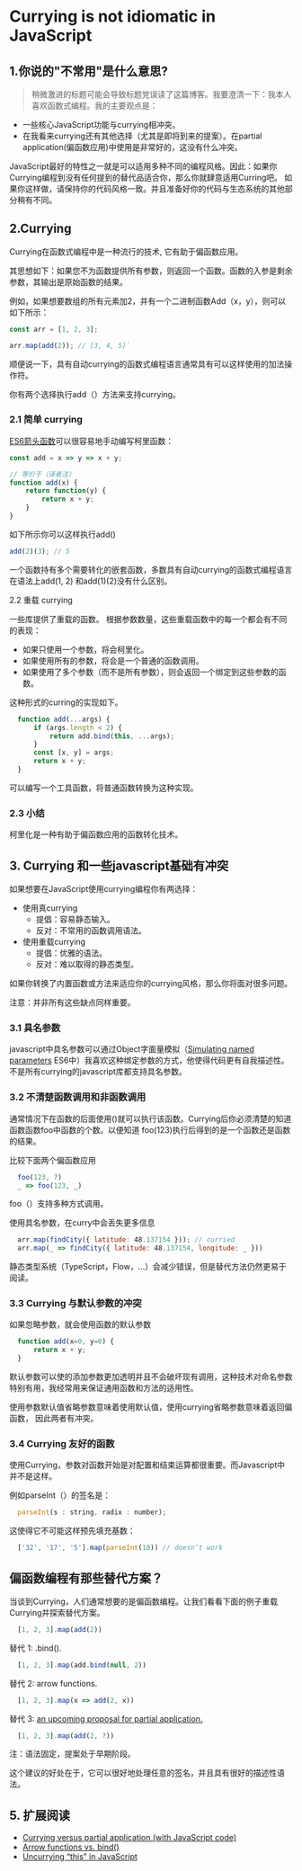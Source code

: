 # Currying is not idiomatic in JavaScript

## 1.你说的"不常用"是什么意思?

> 稍微激进的标题可能会导致标题党误读了这篇博客。我要澄清一下：我本人喜欢函数式编程。我的主要观点是：

 - 一些核心JavaScript功能与currying相冲突。
 - 在我看来currying还有其他选择（尤其是即将到来的提案）。在partial application(偏函数应用)中使用是非常好的，这没有什么冲突。
 
 JavaScript最好的特性之一就是可以适用多种不同的编程风格。因此：如果你Currying编程到没有任何提到的替代品适合你，那么你就肆意适用Curring吧。 如果你这样做，请保持你的代码风格一致。并且准备好你的代码与生态系统的其他部分稍有不同。

## 2.Currying

 Currying在函数式编程中是一种流行的技术, 它有助于偏函数应用。
 
 其思想如下：如果您不为函数提供所有参数，则返回一个函数。函数的入参是剩余参数，其输出是原始函数的结果。
 
 例如，如果想要数组的所有元素加2，并有一个二进制函数Add（x，y），则可以如下所示：

```javascript
const arr = [1, 2, 3];

arr.map(add(2)); // [3, 4, 5]`
```

 顺便说一下，具有自动currying的函数式编程语言通常具有可以这样使用的加法操作符。

 你有两个选择执行add（）方法来支持currying。

### 2.1 简单 currying  
      
 [ES6箭头函数](http://exploringjs.com/es6/ch_arrow-functions.html)可以很容易地手动编写柯里函数：
 
```javascript
const add = x => y => x + y;

// 等价于（译者注）
function add(x) { 
    return function(y) {
        return x + y;
    }
}
```
 如下所示你可以这样执行add()

```javascript
add(2)(3); // 5
```
 一个函数持有多个需要转化的嵌套函数，多数具有自动currying的函数式编程语言在语法上add(1, 2) 和add(1)(2)没有什么区别。

2.2 重载 currying
  
  一些库提供了重载的函数。 根据参数数量，这些重载函数中的每一个都会有不同的表现：
  
  - 如果只使用一个参数，将会柯里化。
  - 如果使用所有的参数，将会是一个普通的函数调用。
  - 如果使用了多个参数（而不是所有参数），则会返回一个绑定到这些参数的函数。
  
  这种形式的curring的实现如下。
  
```javascript
  function add(...args) {
      if (args.length < 2) {
          return add.bind(this, ...args);
      }
      const [x, y] = args;
      return x + y;
  }
```  

可以编写一个工具函数，将普通函数转换为这种实现。
  
### 2.3 小结

 柯里化是一种有助于偏函数应用的函数转化技术。
 
## 3. Currying 和一些javascript基础有冲突

 如果想要在JavaScript使用currying编程你有两选择：
 
  - 使用真currying
    - 提倡：容易静态输入。
    - 反对：不常用的函数调用语法。
  - 使用重载currying
    - 提倡：优雅的语法。
    - 反对：难以取得的静态类型。

 如果你转换了内置函数或方法来适应你的currying风格，那么你将面对很多问题。
 
 注意：并非所有这些缺点同样重要。
 
### 3.1 具名参数

javascript中具名参数可以通过Object字面量模拟（[Simulating named parameters](http://exploringjs.com/es6/ch_parameter-handling.html#sec_named-parameters) ES6中）我喜欢这种绑定参数的方式，他使得代码更有自我描述性。不是所有currying的javascript库都支持具名参数。

### 3.2 不清楚函数调用和非函数调用

通常情况下在函数的后面使用()就可以执行该函数。Currying后你必须清楚的知道函数函数foo中函数的个数。以便知道 foo(123)执行后得到的是一个函数还是函数的结果。
 
比较下面两个偏函数应用

```javascript
  foo(123, ?)
  _ => foo(123, _)
```  
foo（）支持多种方式调用。

使用具名参数，在curry中会丢失更多信息

```javascript
  arr.map(findCity({ latitude: ‎48.137154 })); // curried
  arr.map(_ => findCity({ latitude: ‎48.137154, longitude: _ }))
```

静态类型系统（TypeScript，Flow，...）会减少错误，但是替代方法仍然更易于阅读。

### 3.3 Currying 与默认参数的冲突

如果忽略参数，就会使用函数的默认参数

```javascript
  function add(x=0, y=0) {
      return x + y;
  }
```
 默认参数可以使的添加参数更加透明并且不会破坏现有调用，这种技术对命名参数特别有用，我经常用来保证通用函数和方法的适用性。

 使用参数默认值省略参数意味着使用默认值，使用currying省略参数意味着返回偏函数， 因此两者有冲突。
 
### 3.4 Currying 友好的函数
 
 使用Currying，参数对函数开始是对配置和结束运算都很重要。而Javascript中并不是这样。
 
 例如parseInt（）的签名是：
 
```javascript
  parseInt(s : string, radix : number);
```
这使得它不可能这样预先填充基数：
 
```javascript
  ['32', '17', '5'].map(parseInt(10)) // doesn’t work
```

## 偏函数编程有那些替代方案？

当谈到Currying，人们通常想要的是偏函数编程。让我们看看下面的例子重载Currying并探索替代方案。
 
```javascript
  [1, 2, 3].map(add(2))
```

替代 1: .bind().
 
```javascript
  [1, 2, 3].map(add.bind(null, 2))
```

替代 2: arrow functions.
 
```javascript
  [1, 2, 3].map(x => add(2, x))
```
替代 3: [an upcoming proposal for partial application.](https://github.com/rbuckton/proposal-partial-application)

```javascript
  [1, 2, 3].map(add(2, ?))
```

注：语法固定，提案处于早期阶段。

这个建议的好处在于，它可以很好地处理任意的签名，并且具有很好的描述性语法。

## 5. 扩展阅读

 - [Currying versus partial application (with JavaScript code)](http://2ality.com/2011/09/currying-vs-part-eval.html)
 - [Arrow functions vs. bind()](http://2ality.com/2016/02/arrow-functions-vs-bind.html)
 - [Uncurrying “this” in JavaScript](http://2ality.com/2011/11/uncurrying-this.html)
